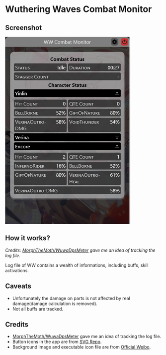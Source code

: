 # Wuthering Waves Combat Monitor

## Screenshot

![Example screenshot](./example.png)

## How it works?

_Credits: [MorphTheMoth/WuwaDpsMeter](https://github.com/MorphTheMoth/WuwaDpsMeter) gave me an idea of tracking the log file._

Log file of WW contains a wealth of informations, including buffs, skill activations.

## Caveats

- Unfortunately the damage on parts is not affected by real damage(damage calculation is removed).
- Not all buffs are tracked.

## Credits

- [MorphTheMoth/WuwaDpsMeter](https://github.com/MorphTheMoth/WuwaDpsMeter) gave me an idea of tracking the log file.
- Button icons in the app are from [SVG Repo](https://www.svgrepo.com/).
- Background image and executable icon file are from [Official Weibo](https://weibo.com/u/7730797357).
